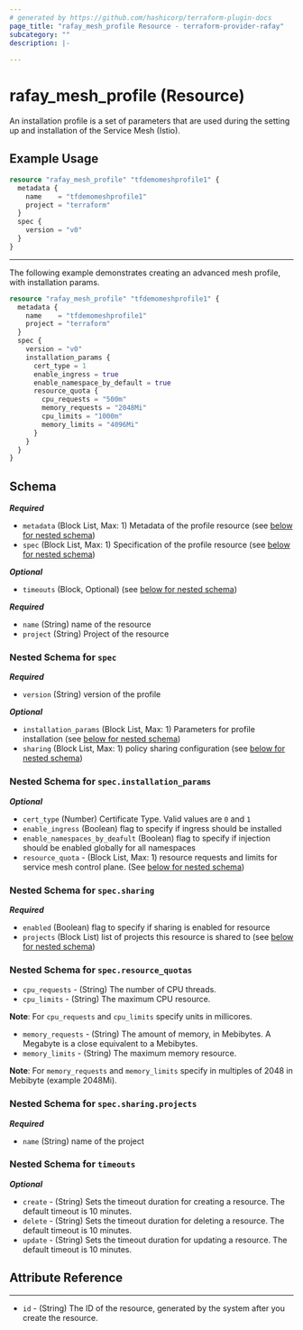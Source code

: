 ```yaml
---
# generated by https://github.com/hashicorp/terraform-plugin-docs
page_title: "rafay_mesh_profile Resource - terraform-provider-rafay"
subcategory: ""
description: |-
  
---
```


# rafay_mesh_profile (Resource)
An installation profile is a set of parameters that are used during the setting up and installation of the Service Mesh (Istio).



## Example Usage

```terraform
resource "rafay_mesh_profile" "tfdemomeshprofile1" {
  metadata {
    name    = "tfdemomeshprofile1"
    project = "terraform"
  }
  spec {
    version = "v0"
  }
}
```

---

The following example demonstrates creating an advanced mesh profile, with installation params.

```terraform
resource "rafay_mesh_profile" "tfdemomeshprofile1" {
  metadata {
    name    = "tfdemomeshprofile1"
    project = "terraform"
  }
  spec {
    version = "v0"
    installation_params {
      cert_type = 1
      enable_ingress = true
      enable_namespace_by_default = true
      resource_quota {
        cpu_requests = "500m"
        memory_requests = "2048Mi"
        cpu_limits = "1000m"
        memory_limits = "4096Mi"
      }
    }
  }
}

```

<!-- schema generated by tfplugindocs -->
## Schema

***Required***

- `metadata` (Block List, Max: 1) Metadata of the profile resource (see [below for nested schema](#nestedblock--metadata))
- `spec` (Block List, Max: 1) Specification of the profile resource (see [below for nested schema](#nestedblock--spec))

***Optional***

- `timeouts` (Block, Optional) (see [below for nested schema](#nestedblock--timeouts))


***Required***

- `name` (String) name of the resource
- `project` (String) Project of the resource


<a id="nestedblock--spec"></a>
### Nested Schema for `spec`

***Required***
- `version` (String) version of the profile

***Optional***

- `installation_params` (Block List, Max: 1) Parameters for profile installation (see [below for nested schema](#nestedblock--spec--installation_params))
- `sharing` (Block List, Max: 1) policy sharing configuration (see [below for nested schema](#nestedblock--spec--sharing))

<a id="nestedblock--spec--installation_params"></a>
### Nested Schema for `spec.installation_params`

***Optional***

- `cert_type` (Number) Certificate Type. Valid values are `0` and `1`
- `enable_ingress` (Boolean) flag to specify if ingress should be installed
- `enable_namespaces_by_deafult` (Boolean) flag to specify if injection should be enabled globally for all namespaces
- `resource_quota` - (Block List, Max: 1) resource requests and limits for service mesh control plane. (See [below for nested schema](#nestedblock--spec--installation_params--resourcequota))


<a id="nestedblock--spec--sharing"></a>
### Nested Schema for `spec.sharing`

***Required***

- `enabled` (Boolean) flag to specify if sharing is enabled for resource
- `projects` (Block List) list of projects this resource is shared to (see [below for nested schema](#nestedblock--spec--sharing--projects))

<a id="nestedblock--spec--installation_params--resourcequota"></a>
### Nested Schema for `spec.resource_quotas`
 
- `cpu_requests` - (String) The number of CPU threads.
- `cpu_limits` - (String) The maximum CPU resource.

**Note**: For `cpu_requests` and `cpu_limits` specify units in millicores.
- `memory_requests` - (String) The amount of memory, in Mebibytes. A Megabyte is a close equivalent to a Mebibytes.
- `memory_limits` - (String) The maximum memory resource.

**Note**: For `memory_requests` and `memory_limits` specify in multiples of 2048 in Mebibyte (example 2048Mi).


<a id="nestedblock--spec--sharing--projects"></a>
### Nested Schema for `spec.sharing.projects`

***Required***

- `name` (String) name of the project


<a id="nestedblock--timeouts"></a>
### Nested Schema for `timeouts`

***Optional***
- `create` - (String) Sets the timeout duration for creating a resource. The default timeout is 10 minutes. 
- `delete` - (String) Sets the timeout duration for deleting a resource. The default timeout is 10 minutes. 
- `update` - (String) Sets the timeout duration for updating a resource. The default timeout is 10 minutes. 


## Attribute Reference

---

- `id` - (String) The ID of the resource, generated by the system after you create the resource.
